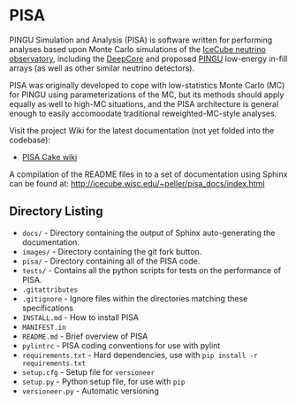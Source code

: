# PISA

PINGU Simulation and Analysis (PISA) is software written for performing analyses based upon Monte Carlo simulations of the [IceCube neutrino observatory](https://icecube.wisc.edu/), including the [DeepCore](https://arxiv.org/abs/1109.6096) and proposed [PINGU](https://arxiv.org/abs/1401.2046) low-energy in-fill arrays (as well as other similar neutrino detectors).

PISA was originally developed to cope with low-statistics Monte Carlo (MC) for PINGU using parameterizations of the MC, but its methods should apply equally as well to high-MC situations, and the PISA architecture is general enough to easily accomoodate traditional reweighted-MC-style analyses.

Visit the project Wiki for the latest documentation (not yet folded into the codebase):
* [PISA Cake wiki](https://github.com/jllanfranchi/pisa/wiki)

A compilation of the README files in to a set of documentation using Sphinx can be found at: http://icecube.wisc.edu/~peller/pisa_docs/index.html


## Directory Listing

* `docs/` - Directory containing the output of Sphinx auto-generating the documentation.
* `images/` - Directory containing the git fork button.
* `pisa/` - Directory containing all of the PISA code.
* `tests/` - Contains all the python scripts for tests on the performance of PISA.
* `.gitattributes`
* `.gitignore` - Ignore files within the directories matching these specifications
* `INSTALL.md` - How to install PISA
* `MANIFEST.in`
* `README.md` - Brief overview of PISA
* `pylintrc` - PISA coding conventions for use with pylint
* `requirements.txt` - Hard dependencies, use with ``pip install -r requirements.txt``
* `setup.cfg` - Setup file for `versioneer`
* `setup.py` - Python setup file, for use with `pip`
* `versioneer.py` - Automatic versioning